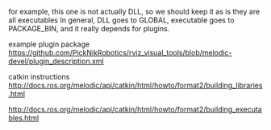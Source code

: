 for example, this one is not actually DLL, so we should keep it as is they are all executables
In general, DLL goes to GLOBAL, executable goes to PACKAGE_BIN, and it really depends for plugins.

example plugin package
https://github.com/PickNikRobotics/rviz_visual_tools/blob/melodic-devel/plugin_description.xml

catkin instructions
http://docs.ros.org/melodic/api/catkin/html/howto/format2/building_libraries.html

http://docs.ros.org/melodic/api/catkin/html/howto/format2/building_executables.html
